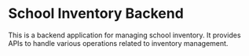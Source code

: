 # School Inventory Backend
This is a backend application for managing school inventory. It provides APIs to handle various operations related to inventory management.